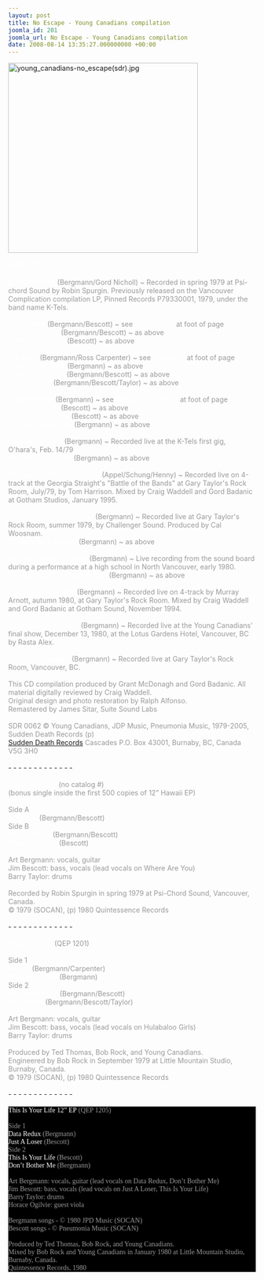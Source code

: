 ```yaml
---
layout: post
title: No Escape - Young Canadians compilation
joomla_id: 201
joomla_url: No Escape - Young Canadians compilation
date: 2008-08-14 13:35:27.000000000 +00:00
---
```

<div>
<img src="images/stories/album_covers/album_descriptions/young_canadians-no_escape(sdr).jpg" alt="young_canadians-no_escape(sdr).jpg" title="young_canadians-no_escape(sdr).jpg" style="border: 0px solid #000000; width: 386px; height: 386px" width="386" align="bottom" height="386" /><br />
<br />
<span style="color: #ffffff" class="Apple-style-span">(SDR 0062)</span>
</div>
<div>
<br />
</div>
<div>
<span style="color: #ffffff">1. I Hate Music</span> <span class="Apple-style-span"><span style="color: #808080" class="Apple-style-span"><span style="color: #999999" class="Apple-style-span">(Bergmann/Gord Nicholl) ~ Recorded in spring 1979 at Psi-chord Sound by Robin Spurgin. Previously released on the Vancouver Complication compilation LP, Pinned Records P79330001, 1979, under the band name K-Tels.</span><br />
</span></span><br />
<span style="color: #ffffff">2. Automan</span> <span class="Apple-style-span"><span style="color: #999999" class="Apple-style-span">(Bergmann/Bescott) ~ see</span></span><span style="color: #999999" class="Apple-style-span"> </span><span style="color: #ffffff">Automan EP</span>&nbsp;<span class="Apple-style-span"><span style="color: #999999" class="Apple-style-span">at foot of page</span></span><br />
<span style="color: #ffffff">3. Don't Tell Me</span> <span class="Apple-style-span"><span style="color: #999999" class="Apple-style-span">(Bergmann/Bescott) ~ as above</span></span><br />
<span style="color: #ffffff">4. Where Are You</span> <span class="Apple-style-span"><span style="color: #999999" class="Apple-style-span">(Bescott) ~ as above</span></span><br />
<br />
<span style="color: #ffffff">5. Hawaii </span><span class="Apple-style-span"><span style="color: #999999" class="Apple-style-span">(Bergmann/Ross Carpenter) ~ see</span></span> <span style="color: #ffffff">Hawaii EP</span>&nbsp;<span class="Apple-style-span"><span style="color: #999999" class="Apple-style-span">at foot of page</span></span><br />
<span style="color: #ffffff">6. Well, Well, Well</span> <span class="Apple-style-span"><span style="color: #999999" class="Apple-style-span">(Bergmann) ~ as above</span></span><br />
<span style="color: #ffffff">7. Hulabaloo Girls </span><span class="Apple-style-span"><span style="color: #999999" class="Apple-style-span">(Bergmann/Bescott) ~ as above</span></span><br />
<span style="color: #ffffff">8. No Escape</span> <span class="Apple-style-span"><span style="color: #999999" class="Apple-style-span">(Bergmann/Bescott/Taylor) ~ as above</span></span><br />
<span style="color: #ffffff"><br />
</span>
</div>
<div>
<span style="color: #ffffff"><span style="color: #d11129" class="Apple-style-span"><span style="color: #ffffff">9. Data Redux&nbsp;</span><span class="Apple-style-span"><span style="color: #999999" class="Apple-style-span">(Bergmann) ~ see&nbsp;</span></span><span style="color: #ffffff">This Is Your Life EP</span>&nbsp;<span class="Apple-style-span"><span style="color: #999999" class="Apple-style-span">at foot of page</span></span></span></span>
</div>
<div>
<span style="color: #ffffff">10. Just a Loser</span>&nbsp;<span class="Apple-style-span"><span style="color: #999999" class="Apple-style-span">(Bescott) ~ as above</span></span><br />
<span style="color: #ffffff">11. This is Your Life</span>&nbsp;<span class="Apple-style-span"><span style="color: #999999" class="Apple-style-span">(Bescott) ~ as above</span></span><br />
<span style="color: #ffffff">12. Don't Bother Me</span><span><span style="color: #808080" class="Apple-style-span">&nbsp;</span></span><span class="Apple-style-span"><span style="color: #999999" class="Apple-style-span">(Bergmann) ~ as above</span></span><br />
<span style="color: #ffffff"><br />
</span>
</div>
<div>
<span style="color: #ffffff" class="Apple-style-span"><span style="color: #d11129" class="Apple-style-span"><span style="color: #ffffff">13. Son on Spam</span>&nbsp;<span class="Apple-style-span"><span style="color: #999999" class="Apple-style-span">(Bergmann) ~ Recorded live at the K-Tels first gig, O'hara's, Feb. 14/79</span></span><br />
<span style="color: #ffffff">14. Can't Be Denied&nbsp;</span><span class="Apple-style-span"><span style="color: #999999" class="Apple-style-span">(Bergmann) ~ as above</span></span></span><br />
</span>
</div>
<div>
<span style="color: #999999" class="Apple-style-span"><br />
</span>
</div>
<div>
<span style="color: #ffffff" class="Apple-style-span"><span style="color: #d11129" class="Apple-style-span"><span style="color: #ffffff">15. Question of Temperature</span>&nbsp;<span class="Apple-style-span"><span style="color: #999999" class="Apple-style-span">(Appel/Schung/Henny) ~ Recorded live on 4-track at the Georgia Straight's &quot;Battle of the Bands&quot; at Gary Taylor's Rock Room, July/79, by Tom Harrison. Mixed by Craig Waddell and Gord Badanic at Gotham Studios, January 1995.</span></span><br />
<br />
<span style="color: #ffffff">16. Wait For Your Approval</span>&nbsp;<span class="Apple-style-span"><span style="color: #999999" class="Apple-style-span">(Bergmann) ~ Recorded live at Gary Taylor's Rock Room, summer 1979, by Challenger Sound. Produced by Cal Woosnam.</span></span><br />
<span style="color: #ffffff">17. Fuck Your Society</span>&nbsp;<span class="Apple-style-span"><span style="color: #999999" class="Apple-style-span">(Bergmann) ~ as above</span></span></span><br />
</span>
</div>
<div>
<span style="color: #999999" class="Apple-style-span"><br />
</span>
</div>
<div>
<span style="color: #ffffff">18. Beg, Borrow, or Steal </span><span class="Apple-style-span"><span style="color: #999999" class="Apple-style-span">(Bergmann) ~ Live recording from the sound board during a performance at a high school in North Vancouver, early 1980.</span></span><br />
<span style="color: #ffffff">19. Last Tango </span><span style="color: #ffffff" class="Apple-style-span">(Femme Fatale)</span> <span class="Apple-style-span"><span style="color: #999999" class="Apple-style-span">(Bergmann) ~ as above</span></span>
</div>
<div>
<span style="color: #999999" class="Apple-style-span"><br />
</span><span style="color: #ffffff">20. Picture of Health</span> <span class="Apple-style-span"><span style="color: #999999" class="Apple-style-span">(Bergmann) ~ Recorded live on 4-track by Murray Arnott, autumn 1980, at Gary Taylor's Rock Room. Mixed by Craig Waddell and Gord Badanic at Gotham Sound, November 1994.</span></span>
</div>
<div>
<span style="color: #999999" class="Apple-style-span"><br />
</span><span style="color: #ffffff">21. Poison of Thought</span> <span class="Apple-style-span"><span style="color: #999999" class="Apple-style-span">(Bergmann) ~ Recorded live at the Young Canadians' final show, December 13, 1980, at the Lotus Gardens Hotel, Vancouver, BC by Rasta Alex.<br />
</span></span>
</div>
<div>
<span style="color: #ffffff" class="Apple-style-span"><br />
</span>
</div>
<div>
<span style="color: #ffffff" class="Apple-style-span">22. The Remainder</span><span style="color: #999999" class="Apple-style-span"> (Bergmann) ~ Recorded live at Gary Taylor's Rock Room, Vancouver, BC.</span>
</div>
<div>
<span class="Apple-style-span"><span style="color: #999999" class="Apple-style-span"><br />
This CD compilation produced by Grant McDonagh and Gord Badanic. All material digitally reviewed by Craig Waddell.<br />
Original design and photo restoration by Ralph Alfonso.<br />
Remastered by James Sitar, Suite Sound Labs</span></span>
</div>
<div>
<span style="color: #999999" class="Apple-style-span"><br />
</span>
</div>
<div>
<span style="color: #999999" class="Apple-style-span">SDR 0062 &copy; Young Canadians, JDP Music, Pneumonia Music, 1979-2005, Sudden Death Records (p)</span>
</div>
<span style="color: #999999"><a href="http://www.suddendeath.com/" target="_self">Sudden Death Records</a></span><span style="color: #999999" class="Apple-style-span"> Cascades P.O. Box 43001, Burnaby, BC, Canada V5G 3H0&nbsp;</span>
<div>
<span style="color: #999999" class="Apple-style-span"><br />
</span>
<div>
<div>
- - - - - - - - - - - - -&nbsp;
</div>
<div>
<br />
</div>
<div>
<span style="color: #c0c0c0" class="Apple-style-span"><span style="color: #ffffff">Automan 7&rdquo; EP</span>&nbsp;<span><span style="color: #999999" class="Apple-style-span">(no catalog #)<br />
(bonus single inside the first 500 copies of 12&rdquo; Hawaii EP)<br />
<br />
Side A</span></span><span style="color: #999999" class="Apple-style-span">&nbsp;</span><br />
<span style="color: #ffffff">Automan</span><span style="color: #999999" class="Apple-style-span">&nbsp;</span><span><span style="color: #999999" class="Apple-style-span">(Bergmann/Bescott)</span></span><br />
<span><span style="color: #999999" class="Apple-style-span">Side B</span></span><br />
<span style="color: #ffffff">Don&rsquo;t Tell Me</span>&nbsp;<span><span style="color: #999999" class="Apple-style-span">(Bergmann/Bescott)</span></span><br />
<span style="color: #ffffff">Where Are You</span>&nbsp;<span><span style="color: #999999" class="Apple-style-span">(Bescott)<br />
<br />
Art Bergmann: vocals, guitar<br />
Jim Bescott: bass, vocals (lead vocals on Where Are You)<br />
Barry Taylor: drums<br />
<br />
Recorded by Robin Spurgin in spring 1979 at Psi-Chord Sound, Vancouver, Canada.<br />
&copy; 1979 (SOCAN), (p) 1980 Quintessence Records</span></span>&nbsp;</span><br />
</div>
<div>
<br />
</div>
<div>
- - - - - - - - - - - - -&nbsp;<br />
</div>
<div>
<br />
</div>
<div>
<span style="color: #ffffff">Hawaii 12&rdquo;</span><span style="color: #999999"><span style="color: #ffffff">&nbsp;EP&nbsp;</span>(QEP 1201)<br />
<br />
Side 1<br />
</span><span style="color: #ffffff">Hawaii</span><span style="color: #999999"><span style="color: #ffffff">&nbsp;</span>(Bergmann/Carpenter)&nbsp;<br />
</span><span style="color: #ffffff">Well, Well, Well</span><span style="color: #999999">&nbsp;(Bergmann)&nbsp;<br />
Side 2<br />
</span><span style="color: #ffffff">Hulabaloo Girls</span><span style="color: #999999">&nbsp;(Bergmann/Bescott)&nbsp;<br />
</span><span style="color: #ffffff">No Escape</span><span style="color: #999999">&nbsp;(Bergmann/Bescott/Taylor)&nbsp;<br />
<br />
Art Bergmann: vocals, guitar<br />
Jim Bescott: bass, vocals (lead vocals on Hulabaloo Girls)<br />
Barry Taylor: drums<br />
<br />
Produced by Ted Thomas, Bob Rock, and Young Canadians.<br />
Engineered by Bob Rock in September 1979 at Little Mountain Studio, Burnaby, Canada.</span>
<div>
<span style="color: #999999">&copy; 1979 (SOCAN), (p) 1980 Quintessence Records</span>
</div>
</div>
<div>
<br />
</div>
<div>
- - - - - - - - - - - - -&nbsp;
</div>
<div>
<br />
</div>
<div>
<span style="font-family: Times; color: #000000" class="Apple-style-span">
<div style="margin: 0px; padding: 0px; color: #8c8c8c; font-family: 'Book Antiqua',Palatino,'Times New Roman',Times,serif; font-size: 1em; background-color: #000000">
<div>
<span style="color: #ffffff">This Is Your Life 12&rdquo; EP</span><span style="color: #999999">&nbsp;(QEP 1205)<br />
<br />
Side 1<br />
</span><span style="color: #ffffff">Data Redux</span><span style="color: #999999"><span style="color: #ffffff">&nbsp;</span>(Bergmann)&nbsp;<br />
</span><span style="color: #ffffff">Just A Loser</span><span style="color: #999999">&nbsp;(Bescott)&nbsp;<br />
Side 2<br />
</span><span style="color: #ffffff">This Is Your Life</span><span style="color: #999999">&nbsp;(Bescott)&nbsp;<br />
</span><span style="color: #ffffff">Don&rsquo;t Bother Me</span><span style="color: #999999">&nbsp;(Bergmann)&nbsp;<br />
<br />
Art Bergmann: vocals, guitar (lead vocals on Data Redux, Don&rsquo;t Bother Me)<br />
Jim Bescott: bass, vocals (lead vocals on Just A Loser, This Is Your Life)<br />
Barry Taylor: drums<br />
Horace Ogilvie: guest viola<br />
<br />
</span>
</div>
<div>
<span style="color: #999999">Bergmann songs - &copy; 1980 JPD Music (SOCAN)<br />
</span>
</div>
<div>
<span style="color: #999999">Bescott songs - &copy; Pneumonia Music (SOCAN)<br />
<br />
</span>
</div>
<span style="color: #999999">Produced by Ted Thomas, Bob Rock, and Young Canadians.<br />
Mixed by Bob Rock and Young Canadians in January 1980 at Little Mountain Studio, Burnaby, Canada.<br />
Quintessence Records, 1980</span>
</div>
</span><br />
</div>
</div>
</div>
